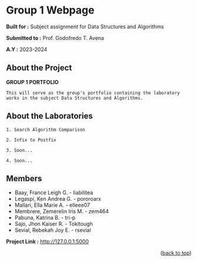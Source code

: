 # Group 1 Webpage

  **Built for :** Subject assignment for Data Structures and Algorithms

  **Submitted to :** Prof. Godofredo T. Avena
  
  **A.Y :** 2023-2024

## About the Project
**GROUP 1 PORTFOLIO**

    This will serve as the group's portfolio containing the laboratory works in the subject Data Structures and Algorithms.

## About the Laboratories

    1. Search Algorithm Comparison

    2. Infix to Postfix

    3. Soon...

    4. Soon...

## Members

   - Baay, France Leigh G.           -       liabilitea
   - Legaspi, Ken Andrea G.          -       pororoarx
   - Mallari, Ella Marie A.          -       elleee07
   - Membrere, Zemerelin Iris M.     -       zem464
   - Pabuna, Katrina B.              -       tri-p
   - Sajo, Jhon Kaiser R.            -       Tokitough
   - Sevial, Rebekah Joy E.          -       rsevial

**Project Link :** http://127.0.0.1:5000

<p align="right">(<a href="#readme-top">back to top</a>)</p>